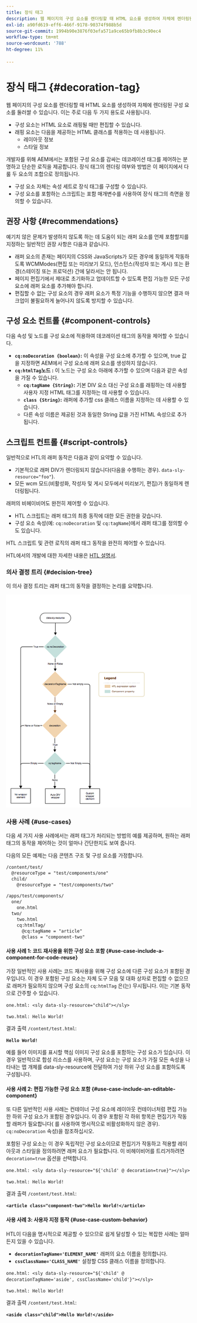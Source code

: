 ```yaml
---
title: 장식 태그
description: 웹 페이지의 구성 요소를 렌더링할 때 HTML 요소를 생성하여 자체에 렌더링된 구성 요소를 둘러쌀 수 있습니다. 개발자를 위해 AEM에서는 포함된 구성 요소를 감싸는 데코레이션 태그를 제어하는 분명하고 단순한 로직을 제공합니다.
exl-id: a90fd619-eff6-466f-9178-90374f988b5d
source-git-commit: 1994b90e3876f03efa571a9ce65b9fb8b3c90ec4
workflow-type: tm+mt
source-wordcount: '788'
ht-degree: 11%

---
```


# 장식 태그 {#decoration-tag}

웹 페이지의 구성 요소를 렌더링할 때 HTML 요소를 생성하여 자체에 렌더링된 구성 요소를 둘러쌀 수 있습니다. 이는 주로 다음 두 가지 용도로 사용됩니다.

* 구성 요소는 HTML 요소로 래핑될 때만 편집할 수 있습니다.
* 래핑 요소는 다음을 제공하는 HTML 클래스를 적용하는 데 사용됩니다.
   * 레이아웃 정보
   * 스타일 정보

개발자를 위해 AEM에서는 포함된 구성 요소를 감싸는 데코레이션 태그를 제어하는 분명하고 단순한 로직을 제공합니다. 장식 태그의 렌더링 여부와 방법은 이 페이지에서 다룰 두 요소의 조합으로 정의됩니다.

* 구성 요소 자체는 속성 세트로 장식 태그를 구성할 수 있습니다.
* 구성 요소를 포함하는 스크립트는 포함 매개변수를 사용하여 장식 태그의 측면을 정의할 수 있습니다.

## 권장 사항 {#recommendations}

예기치 않은 문제가 발생하지 않도록 하는 데 도움이 되는 래퍼 요소를 언제 포함할지를 지정하는 일반적인 권장 사항은 다음과 같습니다.

* 래퍼 요소의 존재는 페이지의 CSS와 JavaScripts가 모든 경우에 동일하게 작동하도록 WCMModes(편집 또는 미리보기 모드), 인스턴스(작성자 또는 게시) 또는 환경(스테이징 또는 프로덕션) 간에 달라서는 안 됩니다.
* 페이지 편집기에서 제대로 초기화하고 업데이트할 수 있도록 편집 가능한 모든 구성 요소에 래퍼 요소를 추가해야 합니다.
* 편집할 수 없는 구성 요소의 경우 래퍼 요소가 특정 기능을 수행하지 않으면 결과 마크업이 불필요하게 늘어나지 않도록 방지할 수 있습니다.

## 구성 요소 컨트롤 {#component-controls}

다음 속성 및 노드를 구성 요소에 적용하여 데코레이션 태그의 동작을 제어할 수 있습니다.

* **`cq:noDecoration {boolean}`:** 이 속성을 구성 요소에 추가할 수 있으며, true 값을 지정하면 AEM에서 구성 요소에 래퍼 요소를 생성하지 않습니다.
* **`cq:htmlTag`노드 :** 이 노드는 구성 요소 아래에 추가할 수 있으며 다음과 같은 속성을 가질 수 있습니다.
   * **`cq:tagName {String}`:** 기본 DIV 요소 대신 구성 요소를 래핑하는 데 사용할 사용자 지정 HTML 태그를 지정하는 데 사용할 수 있습니다.
   * **`class {String}`:** 래퍼에 추가할 css 클래스 이름을 지정하는 데 사용할 수 있습니다.
   * 다른 속성 이름은 제공된 것과 동일한 String 값을 가진 HTML 속성으로 추가됩니다.

## 스크립트 컨트롤 {#script-controls}

일반적으로 HTL의 래퍼 동작은 다음과 같이 요약할 수 있습니다.

* 기본적으로 래퍼 DIV가 렌더링되지 않습니다(다음을 수행하는 경우). `data-sly-resource="foo"`).
* 모든 wcm 모드(비활성화, 작성자 및 게시 모두에서 미리보기, 편집)가 동일하게 렌더링됩니다.

래퍼의 비헤이비어도 완전히 제어할 수 있습니다.

* HTL 스크립트는 래퍼 태그의 최종 동작에 대한 모든 권한을 갖습니다.
* 구성 요소 속성(예: `cq:noDecoration` 및 `cq:tagName`)에서 래퍼 태그를 정의할 수도 있습니다.

HTL 스크립트 및 관련 로직의 래퍼 태그 동작을 완전히 제어할 수 있습니다.

HTL에서의 개발에 대한 자세한 내용은 [HTL 설명서](https://experienceleague.adobe.com/docs/experience-manager-htl/using/overview.html?lang=ko-KR).

### 의사 결정 트리 {#decision-tree}

이 의사 결정 트리는 래퍼 태그의 동작을 결정하는 논리를 요약합니다.

![의사 결정 트리](assets/decoration-tag-decision-tree.png)

### 사용 사례 {#use-cases}

다음 세 가지 사용 사례에서는 래퍼 태그가 처리되는 방법의 예를 제공하며, 원하는 래퍼 태그의 동작을 제어하는 것이 얼마나 간단한지도 보여 줍니다.

다음의 모든 예제는 다음 콘텐츠 구조 및 구성 요소를 가정합니다.

```
/content/test/
  @resourceType = "test/components/one"
  child/
    @resourceType = "test/components/two"
```

```
/apps/test/components/
  one/
    one.html
  two/
    two.html
    cq:htmlTag/
      @cq:tagName = "article"
      @class = "component-two"
```

#### 사용 사례 1: 코드 재사용을 위한 구성 요소 포함 {#use-case-include-a-component-for-code-reuse}

가장 일반적인 사용 사례는 코드 재사용을 위해 구성 요소에 다른 구성 요소가 포함된 경우입니다. 이 경우 포함된 구성 요소는 자체 도구 모음 및 대화 상자로 편집할 수 없으므로 래퍼가 필요하지 않으며 구성 요소의 `cq:htmlTag` 은(는) 무시됩니다. 이는 기본 동작으로 간주할 수 있습니다.

`one.html: <sly data-sly-resource="child"></sly>`

`two.html: Hello World!`

결과 출력 `/content/test.html`:

**`Hello World!`**

예를 들어 이미지를 표시할 핵심 이미지 구성 요소를 포함하는 구성 요소가 있습니다. 이 경우 일반적으로 합성 리소스를 사용하며, 구성 요소는 구성 요소가 가질 모든 속성을 나타내는 맵 개체를 data-sly-resource에 전달하여 가상 하위 구성 요소를 포함하도록 구성됩니다.

#### 사용 사례 2: 편집 가능한 구성 요소 포함 {#use-case-include-an-editable-component}

또 다른 일반적인 사용 사례는 컨테이너 구성 요소에 레이아웃 컨테이너처럼 편집 가능한 하위 구성 요소가 포함된 경우입니다. 이 경우 포함된 각 하위 항목은 편집기가 작동할 래퍼가 필요합니다( 를 사용하여 명시적으로 비활성화하지 않은 경우). `cq:noDecoration` 속성)을 참조하십시오.

포함된 구성 요소는 이 경우 독립적인 구성 요소이므로 편집기가 작동하고 적용할 레이아웃과 스타일을 정의하려면 래퍼 요소가 필요합니다. 이 비헤이비어를 트리거하려면 `decoration=true` 옵션을 선택합니다.

`one.html: <sly data-sly-resource="${'child' @ decoration=true}"></sly>`

`two.html: Hello World!`

결과 출력 `/content/test.html`:

**`<article class="component-two">Hello World!</article>`**

#### 사용 사례 3: 사용자 지정 동작 {#use-case-custom-behavior}

HTL이 다음을 명시적으로 제공할 수 있으므로 쉽게 달성할 수 있는 복잡한 사례는 얼마든지 있을 수 있습니다.

* **`decorationTagName='ELEMENT_NAME'`** 래퍼의 요소 이름을 정의합니다.
* **`cssClassName='CLASS_NAME'`** 설정할 CSS 클래스 이름을 정의합니다.

`one.html: <sly data-sly-resource="${'child' @ decorationTagName='aside', cssClassName='child'}"></sly>`

`two.html: Hello World!`

결과 출력 `/content/test.html`:

**`<aside class="child">Hello World!</aside>`**
